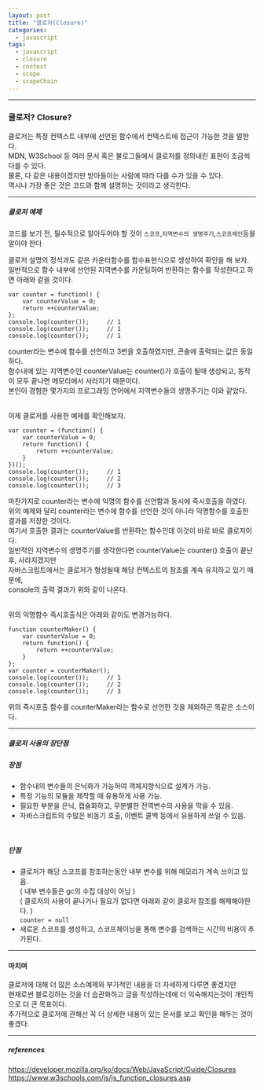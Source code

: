 ```yaml
---
layout: post
title: "클로저(Closure)"
categories:
  - javascript
tags:
  - javascript
  - closure
  - context
  - scope
  - scopeChain
---
```

<hr/>

### 클로저? Closure?
클로저는 특정 컨텍스트 내부에 선언된 함수에서 컨텍스트에 접근이 가능한 것을 말한다.<br>
MDN, W3School 등 여러 문서 혹은 불로그들에서 클로저를 정의내린 표현이 조금씩 다를 수 있다.<br>
물론, 다 같은 내용이겠지만 받아들이는 사람에 따라 다를 수가 있을 수 있다.<br>
역시나 가장 좋은 것은 코드와 함께 설명하는 것이라고 생각한다.<br>
<hr/>

##### <a name="counterExample"></a>클로저 예제
코드를 보기 전, 필수적으로 알아두어야 할 것이 ``스코프``,``지역변수의 생명주기``,``스코프체인``등을 알아야 한다<br>

클로저 설명의 정석과도 같은 카운터함수를 함수표현식으로 생성하여 확인을 해 보자.<br>
일반적으로 함수 내부에 선언된 지역변수를 카운팅하여 반환하는 함수를 작성한다고 하면 아래와 같을 것이다.<br>
```
var counter = function() {
    var counterValue = 0;
    return ++counterValue;
};
console.log(counter());     // 1
console.log(counter());     // 1
console.log(counter());     // 1
```
counter라는 변수에 함수를 선언하고 3번을 호출하였지만, 콘솔에 출력되는 값은 동일하다.<br>
함수내에 있는 지역변수인 counterValue는 counter()가 호출이 될때 생성되고, 동작이 모두 끝나면 메모리에서 사라지기 때문이다.<br>
본인이 경험한 몇가지의 프로그래밍 언어에서 지역변수들의 생명주기는 이와 같았다.<br><br>

이제 클로저를 사용한 예제를 확인해보자.<br>
```
var counter = (function() {
    var counterValue = 0;
    return function() {
        return ++counterValue;
    }
})();
console.log(counter());     // 1
console.log(counter());     // 2
console.log(counter());     // 3
```
마찬가지로 counter라는 변수에 익명의 함수를 선언함과 동시에 즉시호출을 하였다.<br>
위의 예제와 달리 counter라는 변수에 함수를 선언한 것이 아니라 익명함수를 호출한 결과를 저장한 것이다.<br> 
여기서 호출한 결과는 counterValue를 반환하는 함수인데 이것이 바로 바로 클로저이다.<br>
일반적인 지역변수의 생명주기를 생각한다면 counterValue는 counter() 호출이 끝난 후, 사라지겠지만<br>
자바스크립트에서는 클로저가 형성될때 해당 컨텍스트의 참조를 계속 유지하고 있기 때문에,<br>
console의 출력 결과가 위와 같이 나온다.<br><br>

위의 익명함수 즉시호출식은 아래와 같이도 변경가능하다.<br>
```
function counterMaker() {
    var counterValue = 0;
    return function() {
        return ++counterValue;
    }
};
var counter = counterMaker();
console.log(counter());     // 1
console.log(counter());     // 2
console.log(counter());     // 3
```
위의 즉시호출 함수를 counterMaker라는 함수로 선언한 것을 제외하곤 똑같은 소스이다.<br>
<hr/>

##### <a name="counterUse"></a>클로저 사용의 장단점
##### 장점
- 함수내의 변수들의 은닉화가 가능하여 객체지향식으로 설계가 가능.
- 특정 기능의 모듈을 제작할 때 유용하게 사용 가능.
- 필요한 부분을 은닉, 캡슐화하고, 무분별한 전역변수의 사용을 막을 수 있음.
- 자바스크립트의 수많은 비동기 호출, 이벤트 콜백 등에서 유용하게 쓰일 수 있음.
<br>

##### 단점
- 클로저가 해당 스코프를 참조하는동안 내부 변수를 위해 메모리가 계속 쓰이고 있음.<br>
( 내부 변수들은 gc의 수집 대상이 아님 )<br>
( 클로저의 사용이 끝나거나 필요가 없다면 아래와 같이 클로저 참조를 해제해야한다. )<br>
``counter = null``<br>
- 새로운 스코프를 생성하고, 스코프체이닝을 통해 변수를 검색하는 시간의 비용이 추가된다.
<hr/>

#### 마치며
클로저에 대해 더 많은 소스예제와 부가적인 내용을 더 자세하게 다루면 좋겠지만<br>
현재로썬 블로깅하는 것을 더 습관화하고 글을 작성하는데에 더 익숙해지는것이 개인적으로 더 큰 목표이다.<br>
추가적으로 클로저에 관해선 꼭 더 상세한 내용이 있는 문서를 보고 확인을 해두는 것이 좋겠다.<br>
<hr/>

##### references
https://developer.mozilla.org/ko/docs/Web/JavaScript/Guide/Closures<br>
https://www.w3schools.com/js/js_function_closures.asp<br>